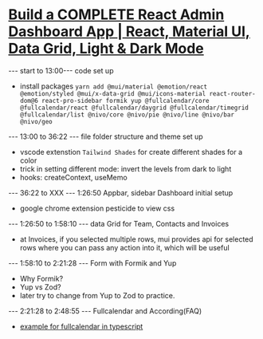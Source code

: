 # [Build a COMPLETE React Admin Dashboard App | React, Material UI, Data Grid, Light & Dark Mode](https://www.youtube.com/watch?v=wYpCWwD1oz0)

--- start to 13:00--- code set up

- install packages
  `yarn add @mui/material @emotion/react @emotion/styled @mui/x-data-grid @mui/icons-material react-router-dom@6 react-pro-sidebar formik yup @fullcalendar/core @fullcalendar/react @fullcalendar/daygrid @fullcalendar/timegrid @fullcalendar/list @nivo/core @nivo/pie @nivo/line @nivo/bar @nivo/geo`

--- 13:00 to 36:22 --- file folder structure and theme set up

- vscode extenstion `Tailwind Shades` for create different shades for a color
- trick in setting different mode: invert the levels from dark to light
- hooks: createContext, useMemo

--- 36:22 to XXX --- 1:26:50 Appbar, sidebar Dashboard initial setup

- google chrome extension pesticide to view css

--- 1:26:50 to 1:58:10 --- data Grid for Team, Contacts and Invoices

- at Invoices, if you selected multiple rows, mui provides api for selected rows where you can pass any action into it, which will be useful

--- 1:58:10 to 2:21:28 --- Form with Formik and Yup

- Why Formik?
- Yup vs Zod?
- later try to change from Yup to Zod to practice.

--- 2:21:28 to 2:48:55 --- Fullcalendar and According(FAQ)

- [example for fullcalendar in typescript](https://codesandbox.io/s/react-typescript-fullcalendar-example-calendar-01-64jit?file=/src/App.tsx:1025-1034)
